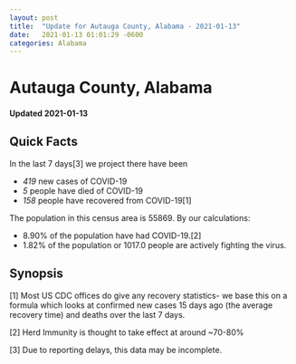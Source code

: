 ```yaml
---
layout: post
title:  "Update for Autauga County, Alabama - 2021-01-13"
date:   2021-01-13 01:01:29 -0600
categories: Alabama
---
```


# Autauga County, Alabama
#### Updated 2021-01-13

## Quick Facts

In the last 7 days[3] we project there have been
- *419* new cases of COVID-19
- *5* people have died of COVID-19
- *158* people have recovered from COVID-19[1]

The population in this census area is 55869. By our calculations:
- 8.90% of the population have had COVID-19.[2]
- 1.82% of the population or 1017.0 people are actively fighting the virus.

## Synopsis




[1] Most US CDC offices do give any recovery statistics- we base this on a formula which looks at confirmed new cases
15 days ago (the average recovery time) and deaths over the last 7 days.

[2] Herd Immunity is thought to take effect at around ~70-80%

[3] Due to reporting delays, this data may be incomplete.
 
    